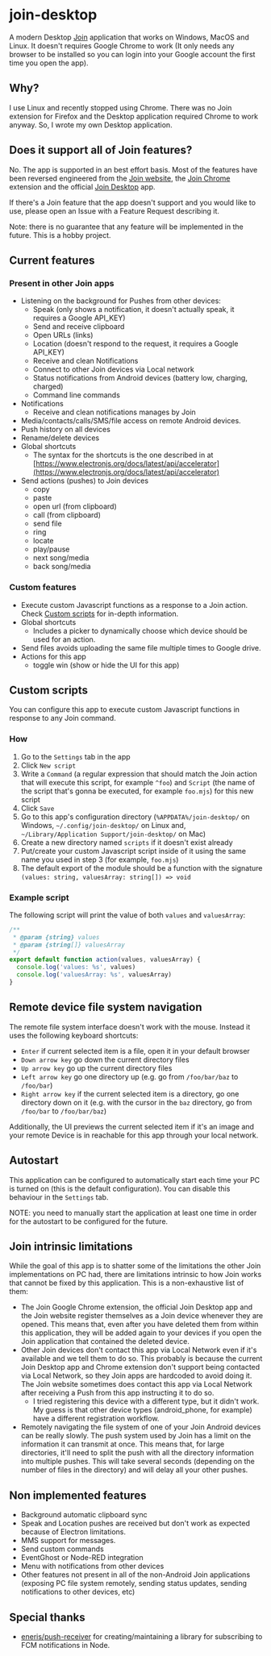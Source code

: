 # join-desktop

A modern Desktop [Join](https://joaoapps.com/join/) application that works on Windows, MacOS and Linux. It doesn't requires Google Chrome to work (It only needs any browser to be installed so you can login into your Google account the first time you open the app).

## Why?

I use Linux and recently stopped using Chrome. There was no Join extension for Firefox and the Desktop application required Chrome to work anyway. So, I wrote my own Desktop application.

## Does it support all of Join features?

No. The app is supported in an best effort basis. Most of the features have been reversed engineered from the [Join website](https://joinjoaomgcd.appspot.com/), the [Join Chrome](https://github.com/joaomgcd/JoinChrome) extension and the official [Join Desktop](https://github.com/joaomgcd/JoinDesktop) app.

If there's a Join feature that the app doesn't support and you would like to use, please open an Issue with a Feature Request describing it.

Note: there is no guarantee that any feature will be implemented in the future. This is a hobby project.

## Current features

### Present in other Join apps

- Listening on the background for Pushes from other devices:
  - Speak (only shows a notification, it doesn't actually speak, it requires a Google API_KEY)
  - Send and receive clipboard
  - Open URLs (links)
  - Location (doesn't respond to the request, it requires a Google API_KEY)
  - Receive and clean Notifications
  - Connect to other Join devices via Local network
  - Status notifications from Android devices (battery low, charging, charged)
  - Command line commands
- Notifications
  - Receive and clean notifications manages by Join
- Media/contacts/calls/SMS/file access on remote Android devices.
- Push history on all devices
- Rename/delete devices
- Global shortcuts
  - The syntax for the shortcuts is the one described in at [https://www.electronjs.org/docs/latest/api/accelerator](https://www.electronjs.org/docs/latest/api/accelerator)
- Send actions (pushes) to Join devices
  - copy
  - paste
  - open url (from clipboard)
  - call (from clipboard)
  - send file
  - ring
  - locate
  - play/pause
  - next song/media
  - back song/media

### Custom features

- Execute custom Javascript functions as a response to a Join action. Check [Custom scripts](#custom-scripts) for in-depth information.
- Global shortcuts
  - Includes a picker to dynamically choose which device should be used for an action.
- Send files avoids uploading the same file multiple times to Google drive.
- Actions for this app
  - toggle win (show or hide the UI for this app)

## Custom scripts

You can configure this app to execute custom Javascript functions in response to any Join command.

### How

1. Go to the `Settings` tab in the app
2. Click `New script`
3. Write a `Command` (a regular expression that should match the Join action that will execute this script, for example `^foo`) and `Script` (the name of the script that's gonna be executed, for example `foo.mjs`) for this new script
4. Click `Save`
5. Go to this app's configuration directory (`%APPDATA%/join-desktop/` on Windows, `~/.config/join-desktop/` on Linux and, `~/Library/Application Support/join-desktop/` on Mac)
6. Create a new directory named `scripts` if it doesn't exist already
7. Put/create your custom Javascript script inside of it using the same name you used in step 3 (for example, `foo.mjs`)
8. The default export of the module should be a function with the signature `(values: string, valuesArray: string[]) => void`

### Example script

The following script will print the value of both `values` and `valuesArray`:

```javascript
/**
 * @param {string} values
 * @param {string[]} valuesArray
 */
export default function action(values, valuesArray) {
  console.log('values: %s', values)
  console.log('valuesArray: %s', valuesArray)
}
```

## Remote device file system navigation

The remote file system interface doesn't work with the mouse. Instead it uses the following keyboard shortcuts:

- `Enter` if current selected item is a file, open it in your default browser
- `Down arrow key` go down the current directory files
- `Up arrow key` go up the current directory files
- `Left arrow key` go one directory up (e.g. go from `/foo/bar/baz` to `/foo/bar`)
- `Right arrow key` if the current selected item is a directory, go one directory down on it (e.g. with the cursor in the `baz` directory, go from `/foo/bar` to `/foo/bar/baz`)

Additionally, the UI previews the current selected item if it's an image and your remote Device is in reachable for this app through your local network.

## Autostart

This application can be configured to automatically start each time your PC is turned on (this is the default configuration). You can disable this behaviour in the `Settings` tab.

NOTE: you need to manually start the application at least one time in order for the autostart to be configured for the future.

## Join intrinsic limitations

While the goal of this app is to shatter some of the limitations the other Join implementations on PC had, there are limitations intrinsic to how Join works that cannot be fixed by this application. This is a non-exhaustive list of them:

- The Join Google Chrome extension, the official Join Desktop app and the Join website register themselves as a Join device whenever they are opened. This means that, even after you have deleted them from within this application, they will be added again to your devices if you open the Join application that contained the deleted device.
- Other Join devices don't contact this app via Local Network even if it's available and we tell them to do so. This probably is because the current Join Desktop app and Chrome extension don't support being contacted via Local Network, so they Join apps are hardcoded to avoid doing it. The Join website sometimes does contact this app via Local Network after receiving a Push from this app instructing it to do so.
  - I tried registering this device with a different type, but it didn't work. My guess is that other device types (android_phone, for example) have a different registration workflow.
- Remotely navigating the file system of one of your Join Android devices can be really slowly. The push system used by Join has a limit on the information it can transmit at once. This means that, for large directories, it'll need to split the push with all the directory information into multiple pushes. This will take several seconds (depending on the number of files in the directory) and will delay all your other pushes.

## Non implemented features

- Background automatic clipboard sync
- Speak and Location pushes are received but don't work as expected because of Electron limitations.
- MMS support for messages.
- Send custom commands
- EventGhost or Node-RED integration
- Menu with notifications from other devices
- Other features not present in all of the non-Android Join applications (exposing PC file system remotely, sending status updates, sending notifications to other devices, etc)

## Special thanks

- [eneris/push-receiver](https://github.com/eneris/push-receiver) for creating/maintaining a library for subscribing to FCM notifications in Node.
